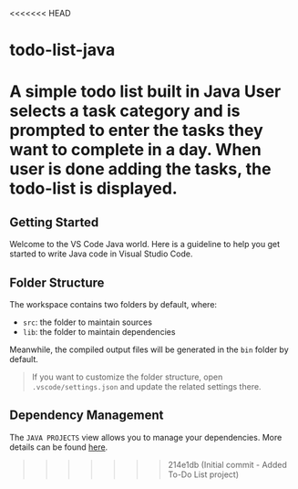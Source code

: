 <<<<<<< HEAD
# todo-list-java
A simple todo list built in Java
User selects a task category and is prompted to enter the tasks they want to complete in a day.
When user is done adding the tasks, the todo-list is displayed. 
=======
## Getting Started

Welcome to the VS Code Java world. Here is a guideline to help you get started to write Java code in Visual Studio Code.

## Folder Structure

The workspace contains two folders by default, where:

- `src`: the folder to maintain sources
- `lib`: the folder to maintain dependencies

Meanwhile, the compiled output files will be generated in the `bin` folder by default.

> If you want to customize the folder structure, open `.vscode/settings.json` and update the related settings there.

## Dependency Management

The `JAVA PROJECTS` view allows you to manage your dependencies. More details can be found [here](https://github.com/microsoft/vscode-java-dependency#manage-dependencies).
>>>>>>> 214e1db (Initial commit - Added To-Do List project)
